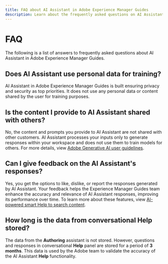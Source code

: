 ```yaml
---
title: FAQ about AI Assistant in Adobe Experience Manager Guides
description: Learn about the frequently asked questions on AI Assistant in Adobe Experience Manager Guides.
---
```


# FAQ 

The following is a list of answers to frequently asked questions about AI Assistant in Adobe Experience Manager Guides.

## Does AI Assistant use personal data for training?

AI Assistant in Adobe Experience Manager Guides is built ensuring privacy and security as top priorities. It does not use any personal data or content shared by the user for training purposes. 

## Is the content I provide to AI Assistant shared with others?

No, the content and prompts you provide to AI Assistant are not shared with other customers. AI Assistant processes your inputs only to generate responses within your workspace and does not use them to train models for others. For more details, view [Adobe Generative AI user guidelines](https://www.adobe.com/legal/licenses-terms/adobe-dx-gen-ai-user-guidelines.html).

## Can I give feedback on the AI Assistant's responses? 

Yes, you get the options to like, dislike, or report the responses generated by AI Assistant. Your feedback helps the Experience Manager Guides team enhance the accuracy and relevance of AI Assistant responses, improving its performance over time. To learn more about these features, view [AI-powered smart Help to search content](./ai-based-smart-help.md).

## How long is the data from conversational Help stored? 

The data from the **Authoring** assistant is not stored. However, questions and responses in conversational **Help** panel are stored for a period of **3 months**. This data is used by the Adobe team to validate the accuracy of the AI Assistant **Help** functionality. 




